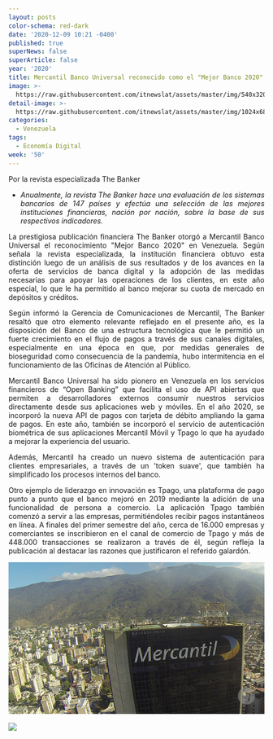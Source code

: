 ```yaml
---
layout: posts
color-schema: red-dark
date: '2020-12-09 10:21 -0400'
published: true
superNews: false
superArticle: false
year: '2020'
title: Mercantil Banco Universal reconocido como el "Mejor Banco 2020" en Venezuela
image: >-
  https://raw.githubusercontent.com/itnewslat/assets/master/img/540x320/Banco-Mercantil-p.jpg
detail-image: >-
  https://raw.githubusercontent.com/itnewslat/assets/master/img/1024x680/Banco-Mercantil-g.jpg
categories:
  - Venezuela
tags:
  - Economía Digital
week: '50'
---
```

<p style="text-align: justify;">Por la revista especializada The Banker</p>

<ul style="text-align: justify;">
	<li><em>Anualmente, la revista</em><em> </em><em>The</em><em> </em><em>Banker</em><em> </em><em>hace una evaluación de los sistemas bancarios de 147 países y efectúa una selección de las</em><em> </em><em>mejores instituciones financieras, nación por nación, sobre la base de sus respectivos indicadores.</em></li>
</ul>
<p style="text-align: justify;">La prestigiosa publicación financiera The Banker otorgó a Mercantil Banco Universal el reconocimiento "Mejor Banco 2020" en Venezuela. Según señala la revista especializada, la institución financiera obtuvo esta distinción luego de un análisis de sus resultados y de los avances en la oferta de servicios de banca digital y la adopción de las medidas necesarias para apoyar las operaciones de los clientes, en este año especial, lo que le ha permitido al banco mejorar su cuota de mercado en depósitos y créditos.</p>
<p style="text-align: justify;">Según informó la Gerencia de Comunicaciones de Mercantil, The Banker resaltó que otro elemento relevante reflejado en el presente año, es la disposición del Banco de una estructura tecnológica que le permitió un fuerte crecimiento en el flujo de pagos a través de sus canales digitales, especialmente en una época en que, por medidas generales de bioseguridad como consecuencia de la pandemia, hubo intermitencia en el funcionamiento de las Oficinas de Atención al Público.</p>
<p style="text-align: justify;">Mercantil Banco Universal ha sido pionero en Venezuela en los servicios financieros de “Open Banking” que facilita el uso de API abiertas que permiten a desarrolladores externos consumir nuestros servicios directamente desde sus aplicaciones web y móviles. En el año 2020, se incorporó la nueva API de pagos con tarjeta de débito ampliando la gama de pagos. En este año, también se incorporó el servicio de autenticación biométrica de sus aplicaciones Mercantil Móvil y Tpago lo que ha ayudado a mejorar la experiencia del usuario.</p>
<p style="text-align: justify;">Además, Mercantil ha creado un nuevo sistema de autenticación para clientes empresariales, a través de un 'token suave', que también ha simplificado los procesos internos del banco.</p>
<p style="text-align: justify;">Otro ejemplo de liderazgo en innovación es Tpago, una plataforma de pago punto a punto que el banco mejoró en 2019 mediante la adición de una funcionalidad de persona a comercio. La aplicación Tpago también comenzó a servir a las empresas, permitiéndoles recibir pagos instantáneos en línea. A finales del primer semestre del año, cerca de 16.000 empresas y comerciantes se inscribieron en el canal de comercio de Tpago y más de 448.000 transacciones se realizaron a través de él, según refleja la publicación al destacar las razones que justificaron el referido galardón.</p>

![](https://raw.githubusercontent.com/itnewslat/assets/master/img/540x320/Banco-Mercantil-p.jpg)

<img src="https://tracker.metricool.com/c3po.jpg?hash=56f88a41e39ab42c063cc51676587a04"/>
